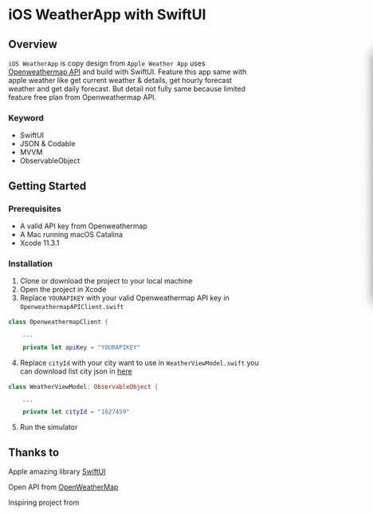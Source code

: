 # iOS WeatherApp with SwiftUI

<div style="width: 1000px; height 600px;"><img src="Screenshoot/Screenshoot-1.png" width="30%" height="30%" align="right"></div>


## Overview

`iOS WeatherApp` is copy design from `Apple Weather App` uses [Openweathermap API](https://openweathermap.org/api) and build with SwiftUI. Feature this app same with apple weather like get current weather & details, get hourly forecast weather and get daily forecast. But detail not fully same because limited feature free plan from Openweathermap API.

### Keyword
- SwiftUI
- JSON & Codable
- MVVM
- ObservableObject

## Getting Started

### Prerequisites

- A valid API key from Openweathermap
- A Mac running macOS Catalina
- Xcode 11.3.1

### Installation

1. Clone or download the project to your local machine
2. Open the project in Xcode
3. Replace `YOURAPIKEY` with your valid Openweathermap API key in `OpenweathermapAPIClient.swift`

```swift
class OpenweathermapClient {

    ```
    private let apiKey = "YOURAPIKEY"
```

4. Replace `cityId` with your city want to use in `WeatherViewModel.swift` you can download list city json in [here](http://bulk.openweathermap.org/sample/)

```swift
class WeatherViewModel: ObservableObject {

    ```
    private let cityId = "1627459"
```

5. Run the simulator

## Thanks to

Apple amazing library [SwiftUI](https://developer.apple.com/xcode/swiftui/)

Open API from [OpenWeatherMap](https://openweathermap.org/api)

Inspiring project from 
